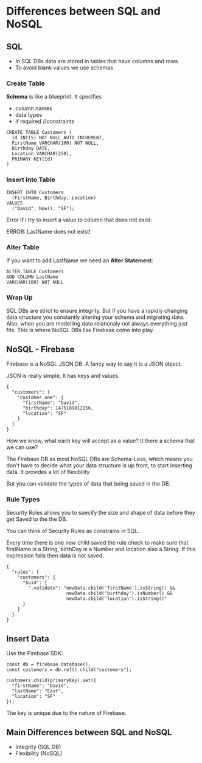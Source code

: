 # Differences between SQL and NoSQL

## SQL

* In SQL DBs data are stored in tables that have columns and rows.
* To avoid blank values we use schemas

### Create Table

**Schema** is like a blueprint. It specifies

* column names
* data types
* if required //constraints

```
CREATE TABLE Customers (
  Id INT(5) NOT NULL AUTO_INCREMENT,
  FirstName VARCHAR(100) NOT NULL,
  Birthday DATE,
  Location VARCHAR(250),
  PRIMARY KEY(Id)
)
```

### Insert into Table
```
INSERT INTO Customers
  (FirstName, Birthday, Location)
VALUES
  ("David", Now(), "SF");

```

Error if I try to insert a value to column that does not exist:

ERROR: LastName does not exist!

### Alter Table

If you want to add LastName we need an **Alter Statement**:

```
ALTER TABLE Customers
ADD COLUMN LastName
VARCHAR(100) NOT NULL
```

### Wrap Up
SQL DBs are strict to ensure integrity. But if you have a rapidly changing data structure you constantly altering your schema and migrating data. Also, when you are modelling data relationaly not always everything just fits. This is where NoSQL DBs like Firebase come into play.


## NoSQL - Firebase

Firebase is a NoSQL JSON DB. A fancy way to say it is a JSON object.

JSON is really simple, It has keys and values.

```
{
  "customers": {
    "customer_one": {
      "firstName": "David",
      "birthday": 1475189812156,
      "location": "SF"
    }
  }
}
```

How we know, what each key will accept as a value? It there a schema that we can use?

The Firebase DB as most NoSQL DBs are Schema-Less, which means you don't have to decide what your data structure is up front, to start inserting data. It provides a lot of flexibility

But you can validate the types of data that being saved in the DB.

### Rule Types

Security Rules allows you to specify the size and shape of data before they get Saved to the the DB.

You can think of Security Rules as constrains in SQL.

Every time there is one new child saved the rule check to make sure that firstName is a String, birthDay is a Number and location also a String. If this expression fails then data is not saved.

```
{
  "rules": {
    "customers": {
      "$uid": {
        ".validate": "newData.child('firstName').isString() &&
                      newData.child('birthday').isNumber() &&
                      newData.child('location').isString()"
      }
    }
  }
}
```

## Insert Data

Use the Firebase SDK:

```
const db = firebase.database();
const customers = db.ref().child("customers");

customers.child(primaryKey).set({
  "firstName": "David",
  "lastName": "East",
  "location": "SF"
});
```

The key is unique due to the nature of Firebase.



## Main Differences between SQL and NoSQL

* Integrity (SQL DB)
* Flexibility (NoSQL)